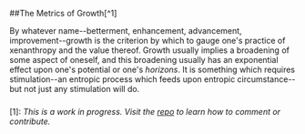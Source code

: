 ##The Metrics of Growth[^1]

By whatever name--betterment, enhancement, advancement, improvement--growth is the criterion by which to gauge one's practice of xenanthropy and the value thereof.  Growth usually implies a broadening of some aspect of oneself, and this broadening usually has an exponential effect upon one's potential or one's *horizons*.  It is something which requires stimulation--an entropic process which feeds upon entropic circumstance--but not just any stimulation will do.

###

[1]: *This is a work in progress.  Visit the [repo](https://github.com/rapidExpedition/Xenanthropy) to learn how to comment or contribute.*
